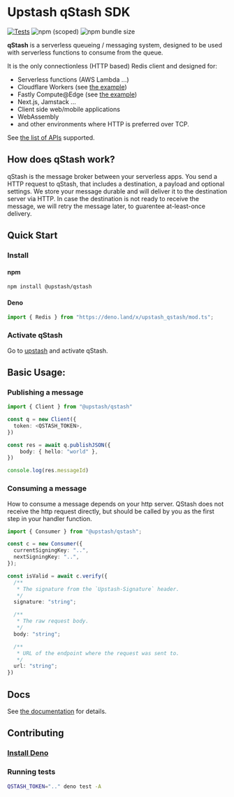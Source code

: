 # Upstash qStash SDK

[![Tests](https://github.com/upstash/upstash-redis/actions/workflows/tests.yaml/badge.svg)](https://github.com/upstash/upstash-redis/actions/workflows/tests.yaml)
![npm (scoped)](https://img.shields.io/npm/v/@upstash/redis)
![npm bundle size](https://img.shields.io/bundlephobia/minzip/@upstash/redis)

**qStash** is a serverless queueing / messaging system, designed to be used with
serverless functions to consume from the queue.

It is the only connectionless (HTTP based) Redis client and designed for:

- Serverless functions (AWS Lambda ...)
- Cloudflare Workers (see
  [the example](https://github.com/upstash/upstash-redis/tree/main/examples/cloudflare-workers))
- Fastly Compute@Edge (see
  [the example](https://github.com/upstash/upstash-redis/tree/main/examples/fastly))
- Next.js, Jamstack ...
- Client side web/mobile applications
- WebAssembly
- and other environments where HTTP is preferred over TCP.

See
[the list of APIs](https://docs.upstash.com/features/restapi#rest---redis-api-compatibility)
supported.

## How does qStash work?

qStash is the message broker between your serverless apps. You send a HTTP
request to qStash, that includes a destination, a payload and optional settings.
We store your message durable and will deliver it to the destination server via
HTTP. In case the destination is not ready to receive the message, we will retry
the message later, to guarentee at-least-once delivery.

## Quick Start

### Install

#### npm

```bash
npm install @upstash/qstash
```

#### Deno

```ts
import { Redis } from "https://deno.land/x/upstash_qstash/mod.ts";
```

### Activate qStash

Go to [upstash](https://console.upstash.com/qstash) and activate qStash.

## Basic Usage:

### Publishing a message

```ts
import { Client } from "@upstash/qstash"

const q = new Client({
  token: <QSTASH_TOKEN>,
})

const res = await q.publishJSON({
    body: { hello: "world" },
})

console.log(res.messageId)
```

### Consuming a message

How to consume a message depends on your http server. QStash does not receive
the http request directly, but should be called by you as the first step in your
handler function.

```ts
import { Consumer } from "@upstash/qstash";

const c = new Consumer({
  currentSigningKey: "..",
  nextSigningKey: "..",
});

const isValid = await c.verify({
  /**
   * The signature from the `Upstash-Signature` header.
   */
  signature: "string";

  /**
   * The raw request body.
   */
  body: "string";

  /**
   * URL of the endpoint where the request was sent to.
   */
  url: "string";
})
```

## Docs

See [the documentation](https://docs.upstash.com/features/qstash) for details.

## Contributing

### [Install Deno](https://deno.land/#installation)

### Running tests

```sh
QSTASH_TOKEN=".." deno test -A
```

```
```
